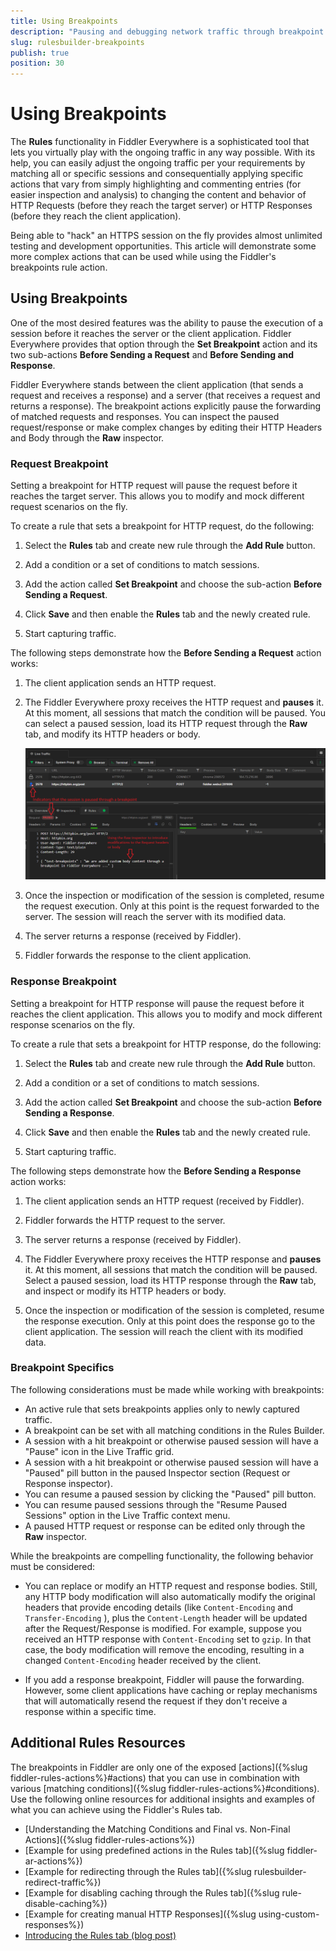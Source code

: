 ```yaml
---
title: Using Breakpoints
description: "Pausing and debugging network traffic through breakpoint actions in Fiddler Everywhere"
slug: rulesbuilder-breakpoints
publish: true
position: 30
---
```


# Using Breakpoints

The **Rules** functionality in Fiddler Everywhere is a sophisticated tool that lets you virtually play with the ongoing traffic in any way possible. With its help, you can easily adjust the ongoing traffic per your requirements by matching all or specific sessions and consequentially applying specific actions that vary from simply highlighting and commenting entries (for easier inspection and analysis) to changing the content and behavior of HTTP Requests (before they reach the target server) or HTTP Responses (before they reach the client application).

Being able to "hack" an HTTPS session on the fly provides almost unlimited testing and development opportunities. This article will demonstrate some more complex actions that can be used while using the Fiddler's breakpoints rule action.

## Using Breakpoints

One of the most desired features was the ability to pause the execution of a session before it reaches the server or the client application. Fiddler Everywhere provides that option through the **Set Breakpoint** action and its two sub-actions **Before Sending a Request** and **Before Sending and Response**.

Fiddler Everywhere stands between the client application (that sends a request and receives a response) and a server (that receives a request and returns a response). The breakpoint actions explicitly pause the forwarding of matched requests and responses. You can inspect the paused request/response or make complex changes by editing their HTTP Headers and Body through the **Raw** inspector.

### Request Breakpoint

Setting a breakpoint for HTTP request will pause the request before it reaches the target server. This allows you to modify and mock different request scenarios on the fly.

To create a rule that sets a breakpoint for HTTP request, do the following:

1. Select the **Rules** tab and create new rule through the **Add Rule** button.

1. Add a condition or a set of conditions to match sessions.

1. Add the action called **Set Breakpoint** and choose the sub-action **Before Sending a Request**.

1. Click **Save** and then enable the **Rules** tab and the newly created rule.

1. Start capturing traffic.

The following steps demonstrate how the **Before Sending a Request** action works:

1. The client application sends an HTTP request.

1. The Fiddler Everywhere proxy receives the HTTP request and **pauses** it. At this moment, all sessions that match the condition will be paused. You can select a paused session, load its HTTP request through the **Raw** tab, and modify its HTTP headers or body.

    ![Paused session with request breakpoint](../images/rules/advanced-rules-request-breakpoint.png)

1. Once the inspection or modification of the session is completed, resume the request execution. Only at this point is the request forwarded to the server. The session will reach the server with its modified data.

1. The server returns a response (received by Fiddler).

1. Fiddler forwards the response to the client application.

### Response Breakpoint

Setting a breakpoint for HTTP response will pause the request before it reaches the client application. This allows you to modify and mock different response scenarios on the fly.

To create a rule that sets a breakpoint for HTTP response, do the following:

1. Select the **Rules** tab and create new rule through the **Add Rule** button.

1. Add a condition or a set of conditions to match sessions.

1. Add the action called **Set Breakpoint** and choose the sub-action **Before Sending a Response**.

1. Click **Save** and then enable the **Rules** tab and the newly created rule.

1. Start capturing traffic.

The following steps demonstrate how the **Before Sending a Response** action works:

1. The client application sends an HTTP request (received by Fiddler).

1. Fiddler forwards the HTTP request to the server.

1. The server returns a response (received by Fiddler).

1. The Fiddler Everywhere proxy receives the HTTP response and **pauses** it. At this moment, all sessions that match the condition will be paused. Select a paused session, load its HTTP response through the **Raw** tab, and inspect or modify its HTTP headers or body.

1. Once the inspection or modification of the session is completed, resume the response execution. Only at this point does the response go to the client application. The session will reach the client with its modified data.

### Breakpoint Specifics

The following considerations must be made while working with breakpoints:

- An active rule that sets breakpoints applies only to newly captured traffic.
- A breakpoint can be set with all matching conditions in the Rules Builder.
- A session with a hit breakpoint or otherwise paused session will have a "Pause" icon in the Live Traffic grid.
- A session with a hit breakpoint or otherwise paused session will have a "Paused" pill button in the paused Inspector section (Request or Response inspector).
- You can resume a paused session by clicking the "Paused" pill button.
- You can resume paused sessions through the "Resume Paused Sessions" option in the Live Traffic context menu.
- A paused HTTP request or response can be edited only through the **Raw** inspector.

While the breakpoints are compelling functionality,  the following behavior must be considered:

- You can replace or modify an HTTP request and response bodies. Still, any HTTP body modification will also automatically modify the original headers that provide encoding details (like `Content-Encoding` and `Transfer-Encoding` ), plus the `Content-Length` header will be updated after the Request/Response is modified. For example, suppose you received an HTTP response with `Content-Encoding` set to `gzip`. In that case, the body modification will remove the encoding, resulting in a changed `Content-Encoding` header received by the client.

- If you add a response breakpoint, Fiddler will pause the forwarding. However, some client applications have caching or replay mechanisms that will automatically resend the request if they don't receive a response within a specific time.

## Additional Rules Resources

The breakpoints in Fiddler are only one of the exposed [actions]({%slug fiddler-rules-actions%}#actions) that you can use in combination with various [matching conditions]({%slug fiddler-rules-actions%}#conditions). Use the following online resources for additional insights and examples of what you can achieve using the Fiddler's Rules tab.

- [Understanding the Matching Conditions and Final vs. Non-Final Actions]({%slug fiddler-rules-actions%})
- [Example for using predefined actions in the Rules tab]({%slug fiddler-ar-actions%})
- [Example for redirecting through the Rules tab]({%slug rulesbuilder-redirect-traffic%})
- [Example for disabling caching through the Rules tab]({%slug rule-disable-caching%})
- [Example for creating manual HTTP Responses]({%slug using-custom-responses%})
- [Introducing the Rules tab (blog post)](https://www.telerik.com/blogs/introducing-new-rule-builder-fiddler-everywhere)